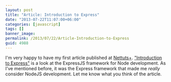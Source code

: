 ```yaml
---
layout: post
title: "Article: Introduction to Express"
date: "2013-07-22T11:07:00+06:00"
categories: [javascript]
tags: []
banner_image: 
permalink: /2013/07/22/Article-Introduction-to-Express
guid: 4988
---
```


I'm very happy to have my first article published at <a href="http://net.tutsplus.com/">Nettuts+</a>. <a href="http://net.tutsplus.com/tutorials/javascript-ajax/introduction-to-express/">"Introduction to Express"</a> is a look at the ExpressJS framework for Node development. As I've mentioned before, it was the Express framework that made me <i>really</i> consider NodeJS development. Let me know what you think of the article.
